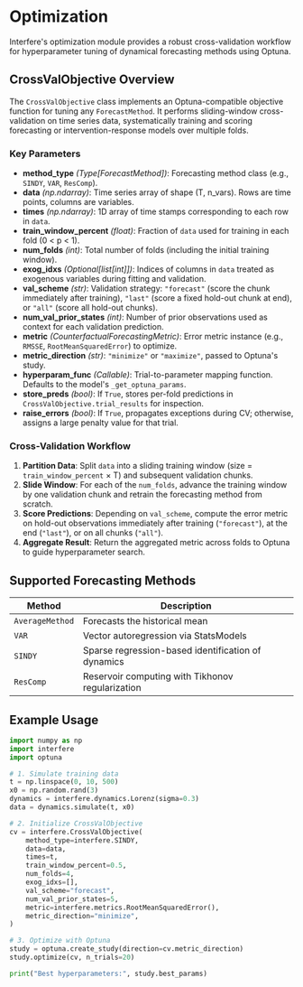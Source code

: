 # Optimization

Interfere's optimization module provides a robust cross-validation workflow for hyperparameter tuning of dynamical forecasting methods using Optuna.

## CrossValObjective Overview

The `CrossValObjective` class implements an Optuna-compatible objective function for tuning any `ForecastMethod`. It performs sliding-window cross-validation on time series data, systematically training and scoring forecasting or intervention-response models over multiple folds.

### Key Parameters

- **method_type** *(Type[ForecastMethod])*: Forecasting method class (e.g., `SINDY`, `VAR`, `ResComp`).
- **data** *(np.ndarray)*: Time series array of shape (T, n_vars). Rows are time points, columns are variables.
- **times** *(np.ndarray)*: 1D array of time stamps corresponding to each row in `data`.
- **train_window_percent** *(float)*: Fraction of `data` used for training in each fold (0 < p < 1).
- **num_folds** *(int)*: Total number of folds (including the initial training window).
- **exog_idxs** *(Optional[list[int]])*: Indices of columns in `data` treated as exogenous variables during fitting and validation.
- **val_scheme** *(str)*: Validation strategy: `"forecast"` (score the chunk immediately after training), `"last"` (score a fixed hold-out chunk at end), or `"all"` (score all hold-out chunks).
- **num_val_prior_states** *(int)*: Number of prior observations used as context for each validation prediction.
- **metric** *(CounterfactualForecastingMetric)*: Error metric instance (e.g., `RMSSE`, `RootMeanSquaredError`) to optimize.
- **metric_direction** *(str)*: `"minimize"` or `"maximize"`, passed to Optuna's study.
- **hyperparam_func** *(Callable)*: Trial-to-parameter mapping function. Defaults to the model's `_get_optuna_params`.
- **store_preds** *(bool)*: If `True`, stores per-fold predictions in `CrossValObjective.trial_results` for inspection.
- **raise_errors** *(bool)*: If `True`, propagates exceptions during CV; otherwise, assigns a large penalty value for that trial.

### Cross-Validation Workflow

1. **Partition Data**: Split `data` into a sliding training window (size = `train_window_percent` × T) and subsequent validation chunks.
2. **Slide Window**: For each of the `num_folds`, advance the training window by one validation chunk and retrain the forecasting method from scratch.
3. **Score Predictions**: Depending on `val_scheme`, compute the error metric on hold-out observations immediately after training (`"forecast"`), at the end (`"last"`), or on all chunks (`"all"`).
4. **Aggregate Result**: Return the aggregated metric across folds to Optuna to guide hyperparameter search.

## Supported Forecasting Methods

| Method            | Description                                        |
|-------------------|----------------------------------------------------|
| `AverageMethod`   | Forecasts the historical mean                       |
| `VAR`             | Vector autoregression via StatsModels               |
| `SINDY`           | Sparse regression-based identification of dynamics  |
| `ResComp`         | Reservoir computing with Tikhonov regularization    |

## Example Usage

```python
import numpy as np
import interfere
import optuna

# 1. Simulate training data
t = np.linspace(0, 10, 500)
x0 = np.random.rand(3)
dynamics = interfere.dynamics.Lorenz(sigma=0.3)
data = dynamics.simulate(t, x0)

# 2. Initialize CrossValObjective
cv = interfere.CrossValObjective(
    method_type=interfere.SINDY,
    data=data,
    times=t,
    train_window_percent=0.5,
    num_folds=4,
    exog_idxs=[],
    val_scheme="forecast",
    num_val_prior_states=5,
    metric=interfere.metrics.RootMeanSquaredError(),
    metric_direction="minimize",
)

# 3. Optimize with Optuna
study = optuna.create_study(direction=cv.metric_direction)
study.optimize(cv, n_trials=20)

print("Best hyperparameters:", study.best_params)
``` 